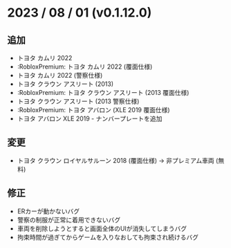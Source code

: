 # 2023 / 08 / 01 (v0.1.12.0)

## 追加
- トヨタ カムリ 2022
- :RobloxPremium: トヨタ カムリ 2022 (覆面仕様)
- トヨタ カムリ 2022 (警察仕様)
- トヨタ クラウン アスリート (2013) 
- :RobloxPremium: トヨタ クラウン アスリート (2013 覆面仕様) 
- トヨタ クラウン アスリート (2013 警察仕様)
- :RobloxPremium: トヨタ アバロン (XLE 2019 覆面仕様)
- トヨタ アバロン XLE 2019 - ナンバープレートを追加
 
## 変更
- トヨタ クラウン ロイヤルサルーン 2018 (覆面仕様) -> 非プレミアム車両 (無料)

## 修正
- ERカーが動かないバグ
- 警察の制服が正常に着用できないバグ
- 車両を削除しようとすると画面全体のUIが消失してしまうバグ
- 拘束時間が過ぎてからゲームを入りなおしても拘束され続けるバグ
